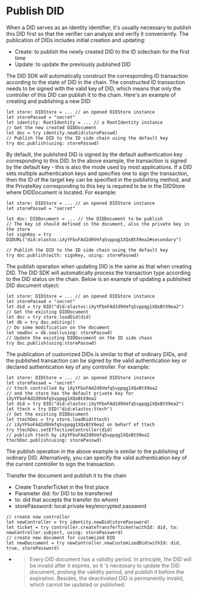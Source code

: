 # Publish DID

When a DID serves as an identity identifier, it's usually necessary to publish this DID first so that the verifier can analyze and verify it conveniently. The publication of DIDs includes initial creation and updating:

* Create: to publish the newly created DID to the ID sidechain for the first time
* Update: to update the previously published DID

The DID SDK will automatically construct the corresponding ID transaction according to the state of DID in the chain. The constructed ID transaction needs to be signed with the valid key of DID, which means that only the controller of this DID can publish it to the chain. Here's an example of creating and publishing a new DID:

```
let store: DIDStore = ... // an opened DIDStore instance
let storePasswd = "secret"
let identity: RootIdentity = ... // a RootIdentity instance
// Get the new created DIDDocument
let doc = try identity.newDid(storePasswd)
// Publish the DID to the ID side chain using the default key
try doc.publish(using: storePasswd)
```

By default, the published DID is signed by the default authentication key corresponding to this DID. In the above example, the transaction is signed by the default key - this is also the mode used by most applications. If a DID sets multiple authentication keys and specifies one to sign the transaction, then the ID of the target key can be specified in the publishing method, and the PrivateKey corresponding to this key is required to be in the DIDStore where DIDDocument is located. For example:

```
let store: DIDStore = ... // an opened DIDStore instance
let storePasswd = "secret"

let doc: DIDDocument = ... // the DIDDocument to be publish
// The key id should defined in the document, also the private key in the store
let signKey = try DIDURL("did:elastos:iXyYFboFAd2d9VmfqSvppqg1XQxBtX9ea2#secondary")

// Publish the DID to the ID side chain using the default key
try doc.publish(with: signKey, using: storePasswd)
```

The publish operation when updating DID is the same as that when creating DID. The DID SDK will automatically process the transaction type according to the DID status on the chain. Below is an example of updating a published DID document object:

```
let store: DIDStore = ... // an opened DIDStore instance
let storePasswd = "secret"
let did = try DID("did:elastos:iXyYFboFAd2d9VmfqSvppqg1XQxBtX9ea2")
// Get the existing DIDDocument
let doc = try store.loadDid(did)
let db = try doc.editing()
// Do some modification on the document
let newDoc = db.seal(using: storePasswd)
// Update the existing DIDDocument on the ID side chain
try doc.publish(using:storePasswd)
```

The publication of customized DIDs is similar to that of ordinary DIDs, and the published transaction can be signed by the valid authentication key or declared authentication key of any controller. For example:

```
let store: DIDStore = ... // an opened DIDStore instance
let storePasswd = "secret"
// ttech controlled by iXyYFboFAd2d9VmfqSvppqg1XQxBtX9ea2
// and the store has the default private key for iXyYFboFAd2d9VmfqSvppqg1XQxBtX9ea2
let did = try DID("did:elastos:iXyYFboFAd2d9VmfqSvppqg1XQxBtX9ea2")
let ttech = try DID("did:elastos:ttech")
// Get the existing DIDDocument
let ttechDoc = try store.loadDid(ttech)
// iXyYFboFAd2d9VmfqSvppqg1XQxBtX9ea2 on beharf of ttech
try ttechDoc.setEffectiveController(did)
// publish ttech by iXyYFboFAd2d9VmfqSvppqg1XQxBtX9ea2
ttechDoc.publish(using: storePasswd)
```

The publish operation in the above example is similar to the publishing of ordinary DID. Alternatively, you can specify the valid authentication key of the current controller to sign the transaction.

Transfer the document and publish it to the chain

* Create TransferTicket in the first place
* Parameter did: for DID to be transferred
* to: did that accepts the transfer (to whom)
* storePassword: local private key/encrypted password

```
// create new controller
let newController = try identity.newDid(storePassword)
let ticket = try controller.createTransferTicket(withId: did, to: newController.subject, using: storePassword)
// create new document for customized DID
let newDoccument = try newController.newCustomizedDid(withId: did, true, storePassword)
```

* > Every DID document has a validity period. In principle, the DID will be invalid after it expires, so it 's necessary to update the DID document, prolong the validity period, and publish it before the expiration. Besides, the deactivated DID is permanently invalid, which cannot be updated or published.

